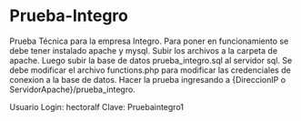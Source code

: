 # Prueba-Integro

Prueba Técnica para la empresa Integro.
Para poner en funcionamiento se debe tener instalado apache y mysql.
Subir los archivos a la carpeta de apache.
Luego subir la base de datos prueba_integro.sql al servidor sql.
Se debe modificar el archivo functions.php para modificar las credenciales de conexion a la base de datos.
Hacer la prueba ingresando a {DireccionIP o ServidorApache}/prueba_integro.

Usuario Login: hectoralf
Clave: Pruebaintegro1
